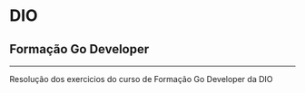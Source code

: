 # DIO

## Formação Go Developer
---

Resolução dos exercicios do curso de Formação Go Developer da DIO
